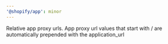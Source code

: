 ```yaml
---
'@shopify/app': minor
---
```


Relative app proxy urls. App proxy url values that start with / are automatically prepended with the application_url
